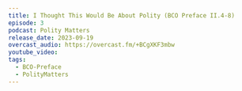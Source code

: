 ```yaml
---
title: I Thought This Would Be About Polity (BCO Preface II.4-8)
episode: 3
podcast: Polity Matters
release_date: 2023-09-19
overcast_audio: https://overcast.fm/+BCgXKF3mbw
youtube_video: 
tags:
  - BCO-Preface
  - PolityMatters
---
```

